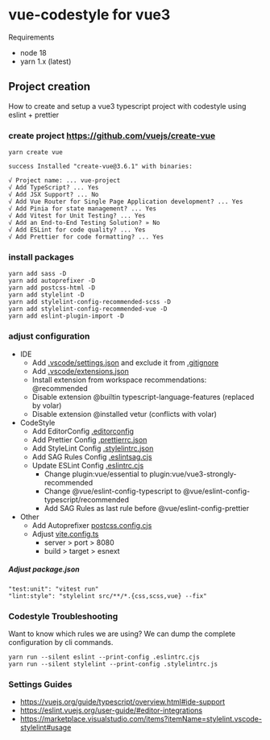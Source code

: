 # vue-codestyle for vue3

Requirements

-   node 18
-   yarn 1.x (latest)

## Project creation

How to create and setup a vue3 typescript project with codestyle using eslint + prettier

### create project https://github.com/vuejs/create-vue

```
yarn create vue

success Installed "create-vue@3.6.1" with binaries:

√ Project name: ... vue-project
√ Add TypeScript? ... Yes
√ Add JSX Support? ... No
√ Add Vue Router for Single Page Application development? ... Yes
√ Add Pinia for state management? ... Yes
√ Add Vitest for Unit Testing? ... Yes
√ Add an End-to-End Testing Solution? » No
√ Add ESLint for code quality? ... Yes
√ Add Prettier for code formatting? ... Yes
```

### install packages

```
yarn add sass -D
yarn add autoprefixer -D
yarn add postcss-html -D
yarn add stylelint -D
yarn add stylelint-config-recommended-scss -D
yarn add stylelint-config-recommended-vue -D
yarn add eslint-plugin-import -D
```

### adjust configuration

-   IDE
    -   Add [.vscode/settings.json](.vscode/settings.json) and exclude it from [.gitignore](.gitignore)
    -   Add [.vscode/extensions.json](.vscode/extensions.json)
    -   Install extension from workspace recommendations: @recommended
    -   Disable extension @builtin typescript-language-features (replaced by volar)
    -   Disable extension @installed vetur (conflicts with volar)
-   CodeStyle
    -   Add EditorConfig [.editorconfig](.editorconfig)
    -   Add Prettier Config [.prettierrc.json](.prettierrc.json)
    -   Add StyleLint Config [.stylelintrc.json](.stylelintrc.json)
    -   Add SAG Rules Config [.eslintsag.cjs](.eslintsag.cjs)
    -   Update ESLint Config [.eslintrc.cjs](.eslintrc.cjs)
        -   Change plugin:vue/essential to plugin:vue/vue3-strongly-recommended
        -   Change @vue/eslint-config-typescript to @vue/eslint-config-typescript/recommended
        -   Add SAG Rules as last rule before @vue/eslint-config-prettier
-   Other
    -   Add Autoprefixer [postcss.config.cjs](postcss.config.cjs)
    -   Adjust [vite.config.ts](vite.config.ts)
        -   server > port > 8080
        -   build > target > esnext

##### Adjust package.json

```
"test:unit": "vitest run"
"lint:style": "stylelint src/**/*.{css,scss,vue} --fix"
```

### Codestyle Troubleshooting

Want to know which rules we are using?
We can dump the complete configuration by cli commands.

```
yarn run --silent eslint --print-config .eslintrc.cjs
yarn run --silent stylelint --print-config .stylelintrc.js
```

### Settings Guides

-   https://vuejs.org/guide/typescript/overview.html#ide-support
-   https://eslint.vuejs.org/user-guide/#editor-integrations
-   https://marketplace.visualstudio.com/items?itemName=stylelint.vscode-stylelint#usage
